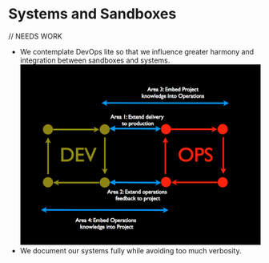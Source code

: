# Systems and Sandboxes

// NEEDS WORK

* We contemplate DevOps lite so that we influence greater harmony and integration between sandboxes and systems.
  ![DevOps Lite](../../images/devops-areas.png)
* We document our systems fully while avoiding too much verbosity.
